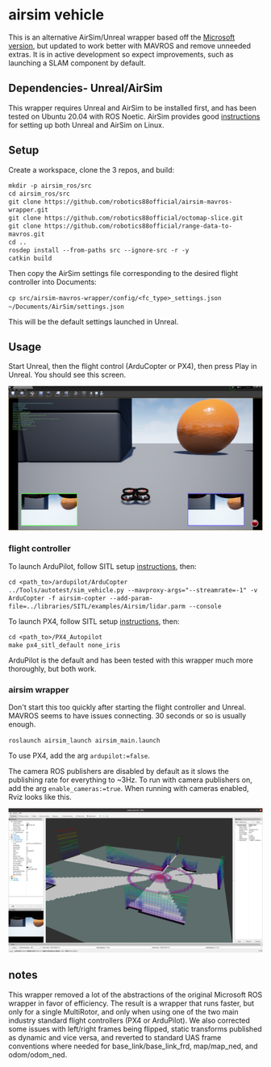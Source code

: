 # airsim vehicle

This is an alternative AirSim/Unreal wrapper based off the [Microsoft version](https://github.com/microsoft/AirSim), but updated to work better with MAVROS and remove unneeded extras. It is in active development so expect improvements, such as launching a SLAM component by default.

## Dependencies- Unreal/AirSim

This wrapper requires Unreal and AirSim to be installed first, and has been tested on Ubuntu 20.04 with ROS Noetic. AirSim provides good [instructions](https://microsoft.github.io/AirSim/build_linux/) for setting up both Unreal and AirSim on Linux.

## Setup

Create a workspace, clone the 3 repos, and build:
```
mkdir -p airsim_ros/src
cd airsim_ros/src
git clone https://github.com/robotics88official/airsim-mavros-wrapper.git
git clone https://github.com/robotics88official/octomap-slice.git
git clone https://github.com/robotics88official/range-data-to-mavros.git
cd ..
rosdep install --from-paths src --ignore-src -r -y
catkin build
```

Then copy the AirSim settings file corresponding to the desired flight controller into Documents:

`cp src/airsim-mavros-wrapper/config/<fc_type>_settings.json ~/Documents/AirSim/settings.json`

This will be the default settings launched in Unreal.

## Usage 

Start Unreal, then the flight control (ArduCopter or PX4), then press Play in Unreal. You should see this screen.

![](images/unreal-start.png)

### flight controller

To launch ArduPilot, follow SITL setup [instructions](https://ardupilot.org/dev/docs/setting-up-sitl-on-linux.html), then:

```
cd <path_to>/ardupilot/ArduCopter
../Tools/autotest/sim_vehicle.py --mavproxy-args="--streamrate=-1" -v ArduCopter -f airsim-copter --add-param-file=../libraries/SITL/examples/Airsim/lidar.parm --console
```

To launch PX4, follow SITL setup [instructions](https://microsoft.github.io/AirSim/px4_sitl/), then:

```
cd <path_to>/PX4_Autopilot
make px4_sitl_default none_iris
```

ArduPilot is the default and has been tested with this wrapper much more thoroughly, but both work.

### airsim wrapper

Don't start this too quickly after starting the flight controller and Unreal. MAVROS seems to have issues connecting. 30 seconds or so is usually enough.

`roslaunch airsim_launch airsim_main.launch`

To use PX4, add the arg `ardupilot:=false`. 

The camera ROS publishers are disabled by default as it slows the publishing rate for everything to ~3Hz. To run with camera publishers on, add the arg `enable_cameras:=true`. When running with cameras enabled, Rviz looks like this.

![](images/airsim-start-ros.png)

## notes

This wrapper removed a lot of the abstractions of the original Microsoft ROS wrapper in favor of efficiency. The result is a wrapper that runs faster, but only for a single MultiRotor, and only when using one of the two main industry standard flight controllers (PX4 or ArduPilot). We also corrected some issues with left/right frames being flipped, static transforms published as dynamic and vice versa, and reverted to standard UAS frame conventions where needed for base_link/base_link_frd, map/map_ned, and odom/odom_ned.